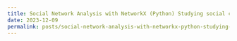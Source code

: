 ```yaml
---
title: Social Network Analysis with NetworkX (Python) Studying social connections
date: 2023-12-09
permalink: posts/social-network-analysis-with-networkx-python-studying-social-connections
---
```


